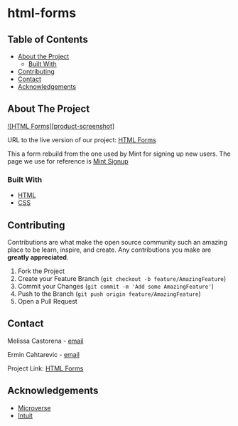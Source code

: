 # html-forms

## Table of Contents

* [About the Project](#about-the-project)
  * [Built With](#built-with)
* [Contributing](#contributing)
* [Contact](#contact)
* [Acknowledgements](#acknowledgements)

<!-- ABOUT THE PROJECT -->
## About The Project

[![HTML Forms][product-screenshot]](ttps://raw.githack.com/mcastorena0316/html-forms/feature-branch/index.html)

URL to the live version of our project: [HTML Forms](https://raw.githack.com/mcastorena0316/html-forms/feature-branch/index.html)

This a form rebuild from the one used by Mint for signing up new users. The page we use for reference is [Mint Signup](https://accounts.intuit.com/signup.html?offering_id=Intuit.ifs.mint&namespace_id=50000026&redirect_url=https%3A%2F%2Fmint.intuit.com%2Foverview.event%3Futm_medium%3Ddirect%26cta%3Dhero_sign_up_free_ProspectWeb%26ivid%3D8f0c4fd1-cc2f-4380-8f2a-81a21d89097a%26adobe_mc%3DMCORGID%253D969430F0543F253D0A4C98C6%252540AdobeOrg%257CTS%253D1571765713%26ivid%3D8f0c4fd1-cc2f-4380-8f2a-81a21d89097a#
)

### Built With

* [HTML](https://github.com/mcastorena0316/html-forms/blob/feature-branch/index.html)
* [CSS](https://github.com/mcastorena0316/html-forms/blob/feature-branch/style.css)

## Contributing

Contributions are what make the open source community such an amazing place to be learn, inspire, and create. Any contributions you make are **greatly appreciated**.

1. Fork the Project
2. Create your Feature Branch (`git checkout -b feature/AmazingFeature`)
3. Commit your Changes (`git commit -m 'Add some AmazingFeature'`)
4. Push to the Branch (`git push origin feature/AmazingFeature`)
5. Open a Pull Request


<!-- CONTACT -->
## Contact

Melissa Castorena - [email](mcastorena0316@gmail.com)

Ermin Cahtarevic - [email](erminc@windowslive.com)

Project Link: [HTML Forms](https://github.com/mcastorena0316/html-forms/tree/feature-branch)



<!-- ACKNOWLEDGEMENTS -->
## Acknowledgements

* [Microverse](https://www.microverse.org/)
* [Intuit](https://www.intuit.com/)








